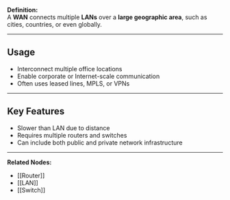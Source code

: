 **Definition:**  
A **WAN** connects multiple **LANs** over a **large geographic area**, such as cities, countries, or even globally.

---

## **Usage**  
- Interconnect multiple office locations  
- Enable corporate or Internet-scale communication  
- Often uses leased lines, MPLS, or VPNs  

---

## **Key Features**  
- Slower than LAN due to distance  
- Requires multiple routers and switches  
- Can include both public and private network infrastructure  

---

**Related Nodes:**  
- [[Router]]  
- [[LAN]]  
- [[Switch]]  